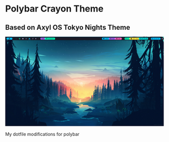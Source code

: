 # Polybar Crayon Theme
## Based on Axyl OS Tokyo Nights Theme

![Screenshot of polybar Crayon](Screenshot_2022-05-24-06-06-10_1920x1080.png)

My dotfile modifications for polybar
